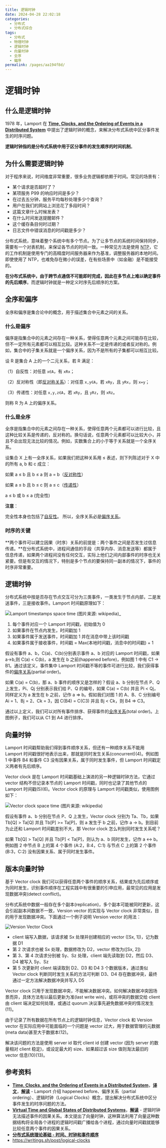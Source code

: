 ```yaml
---
title: 逻辑时钟
date: 2024-04-28 22:02:18
categories:
  - 分布式
  - 分布式综合
tags:
  - 分布式
  - 物理时钟
  - 逻辑时钟
  - 向量时钟
  - 全序
  - 偏序
permalink: /pages/aa194f8d/
---
```


# 逻辑时钟

## 什么是逻辑时钟

1978 年，Lamport 在 [**Time, Clocks, and the Ordering of Events in a Distributed System**](https://lamport.azurewebsites.net/pubs/time-clocks.pdf) 中提出了逻辑时钟的概念，来解决分布式系统中区分事件发生的时序问题。

**逻辑时钟指的是分布式系统中用于区分事件的发生顺序的时间机制**。

## 为什么需要逻辑时钟

对于程序来说，时间维度非常重要，很多业务逻辑都依赖于时间。常见的场景有：

- 某个请求是否超时了？
- 某项服务 P99 的响应时间是多少？
- 在过去五分钟，服务平均每秒处理多少个查询？
- 用户在我们的网站上浏览花了多段时间？
- 这篇文章什么时候发表？
- 在什么时间发送提醒邮件？
- 这个缓存条目何时过期？
- 日志文件中错误消息的时间戳是多少？

分布式系统，意味着整个系统中有多个节点。为了让多节点的系统时间保持同步，需要有一个对表机制，来保证各节点的时间一致。一种常见方法是使用 [NTP](https://en.wikipedia.org/wiki/Network_Time_Protocol)，它的工作机制是使用专门的高精度时间服务器来作为基准，调整服务器的本地时间。即使使用了 NTP，也难免存在微小的误差，在有些场景中（如金融）是不能接受的。

**在分布式系统中，由于跨节点通信不可能即时完成，因此在多节点上难以确定事件的先后顺序**。而逻辑时钟就是一种定义时序先后顺序的方案。

## 全序和偏序

全序和偏序是集合论中的概念，用于描述集合中元素之间的关系。

### 什么是偏序

偏序是指集合中的元素之间存在一种关系，使得任意两个元素之间可能存在比较，但不一定所有元素都可以相互比较。这种关系不一定是传递的或者反对称的。例如，集合中的子集关系就是一个偏序关系，因为不是所有的子集都可以相互比较。

设 R 是集合 A 上的一个二元关系，若 R 满足：

（1）自反性：对任意 `x∈A`，有 `xRx`；

（2）反对称性（即[反对称关系](https://www.zhihu.com/search?q=反对称关系&search_source=Entity&hybrid_search_source=Entity&hybrid_search_extra={"sourceType"%3A"answer"%2C"sourceId"%3A555298363})）：对任意 `x,y∈A`，若 `xRy`，且 `yRx`，则 `x=y`；

（3）传递性：对任意 `x,y,z∈A`，若 `xRy`，且 `yRz`，则 `xRz`。

则称 R 为 A 上的偏序关系。

### 什么是全序

全序是指集合中的元素之间存在一种关系，使得任意两个元素都可以进行比较，且这种比较关系是传递的，反对称的。换句话说，任意两个元素都可以比较大小，并且不会出现无法比较的情况。例如，实数集合上的小于等于关系就是一个全序关系。

设集合 X 上有一全序关系，如果我们把这种关系用 ≤ 表述，则下列陈述对于 X 中的所有 a, b 和 c 成立：

如果 a ≤ b 且 b ≤ a 则 a = b（[反对称性](https://www.zhihu.com/search?q=反对称性&search_source=Entity&hybrid_search_source=Entity&hybrid_search_extra={"sourceType"%3A"answer"%2C"sourceId"%3A555298363})）

如果 a ≤ b 且 b ≤ c 则 a ≤ c（[传递性](https://www.zhihu.com/search?q=传递性&search_source=Entity&hybrid_search_source=Entity&hybrid_search_extra={"sourceType"%3A"answer"%2C"sourceId"%3A555298363})）

a ≤ b 或 b ≤ a (完全性)

**注意**：

完全性本身也包括了[自反性](https://www.zhihu.com/search?q=自反性&search_source=Entity&hybrid_search_source=Entity&hybrid_search_extra={"sourceType"%3A"answer"%2C"sourceId"%3A555298363})。 所以，全序关系必是[偏序关系](https://www.zhihu.com/search?q=偏序关系&search_source=Entity&hybrid_search_source=Entity&hybrid_search_extra={"sourceType"%3A"answer"%2C"sourceId"%3A555298363})。

### 时序的关键

**两个事件可以建立因果（时序）关系的前提是：两个事件之间是否发生过信息传递。**在分布式系统中，进程间通信的手段（共享内存、消息发送等）都属于信息传递，如果两个进程间没有任何交互，实际上他们之间内部事件的时序也无关紧要。但是有交互的情况下，特别是多个节点的要保持同一副本的情况下，事件的时序非常重要。

## 逻辑时钟

分布式系统中按是否存在节点交互可分为三类事件，一类发生于节点内部，二是发送事件，三是接收事件。Lamport 时间戳原理如下：

![Lamport timestamps space time (图片来源: wikipedia)_](https://raw.githubusercontent.com/dunwu/images/master/snap/202405170810350.webp)

1. 每个事件对应一个 Lamport 时间戳，初始值为 0
2. 如果事件在节点内发生，时间戳加 1
3. 如果事件属于发送事件，时间戳加 1 并在消息中带上该时间戳
4. 如果事件属于接收事件，时间戳 = Max(本地时间戳，消息中的时间戳) + 1

假设有事件 a、b，C(a)、C(b)分别表示事件 a、b 对应的 Lamport 时间戳，如果 a->b,则 C(a) < C(b)，a 发生在 b 之前(happened before)，例如图 1 中有 C1 -> B1。通过该定义，事件集中 Lamport 时间戳不等的事件可进行比较，我们获得事件的[偏序关系](https://en.wikipedia.org/wiki/Partially_ordered_set#Formal_definition)(partial order)。

如果 C(a) = C(b)，那 a、b 事件的顺序又是怎样的？假设 a、b 分别在节点 P、Q 上发生，Pi、Qj 分别表示我们给 P、Q 的编号，如果 C(a) = C(b) 并且 Pi < Qj，同样定义为 a 发生在 b 之前，记作 a => b。假如我们对图 1 的 A、B、C 分别编号 Ai = 1、Bj = 2、Ck = 3，因 C(B4) = C(C3) 并且 Bj < Ck，则 B4 => C3。

通过以上定义，我们可以对所有事件排序、获得事件的[全序关系](https://en.wikipedia.org/wiki/Total_order)(total order)。上图例子，我们可以从 C1 到 A4 进行排序。

## 向量时钟

Lamport 时间戳帮助我们得到事件顺序关系，但还有一种顺序关系不能用 Lamport 时间戳很好地表示出来，那就是同时发生关系(concurrent)(4)。例如图 1 中事件 B4 和事件 C3 没有因果关系，属于同时发生事件，但 Lamport 时间戳定义两者有先后顺序。

Vector clock 是在 Lamport 时间戳基础上演进的另一种逻辑时钟方法，它通过 vector 结构不但记录本节点的 Lamport 时间戳，同时也记录了其他节点的 Lamport 时间戳(5)(6)。Vector clock 的原理与 Lamport 时间戳类似，使用图例如下：

![Vector clock space time (图片来源: wikipedia)](https://raw.githubusercontent.com/dunwu/images/master/snap/202405170811135.webp)

假设有事件 a、b 分别在节点 P、Q 上发生，Vector clock 分别为 Ta、Tb，如果 Tb[Q] > Ta[Q] 并且 Tb[P] >= Ta[P]，则 a 发生于 b 之前，记作 a -> b。到目前为止还和 Lamport 时间戳差别不大，那 Vector clock 怎么判别同时发生关系呢？

如果 Tb[Q] > Ta[Q] 并且 Tb[P] < Ta[P]，则认为 a、b 同时发生，记作 a <-> b。例如图 2 中节点 B 上的第 4 个事件 (A:2，B:4，C:1) 与节点 C 上的第 2 个事件 (B:3，C:2) 没有因果关系、属于同时发生事件。

## 版本向量时钟

基于 Vector clock 我们可以获得任意两个事件的顺序关系，结果或为先后顺序或为同时发生，识别事件顺序在工程实践中有很重要的引申应用，最常见的应用是发现数据冲突(detect conflict)。

分布式系统中数据一般存在多个副本(replication)，多个副本可能被同时更新，这会引起副本间数据不一致，Version vector 的实现与 Vector clock 非常类似，目的用于发现数据冲突。下面通过一个例子说明 Version vector 的用法：

![Version Vector Clock](https://raw.githubusercontent.com/dunwu/images/master/snap/202405170812797.png)

- client 端写入数据，该请求被 Sx 处理并创建相应的 vector ([Sx, 1])，记为数据 D1
- 第 2 次请求也被 Sx 处理，数据修改为 D2，vector 修改为([Sx, 2])
- 第 3、第 4 次请求分别被 Sy、Sz 处理，client 端先读取到 D2，然后 D3、D4 被写入 Sy、Sz
- 第 5 次更新时 client 端读取到 D2、D3 和 D4 3 个数据版本，通过类似 Vector clock 判断同时发生关系的方法可判断 D3、D4 存在数据冲突，最终通过一定方法解决数据冲突并写入 D5

Vector clock 只用于发现数据冲突，不能解决数据冲突。如何解决数据冲突因场景而异，具体方法有以最后更新为准(last write win)，或将冲突的数据交给 client 由 client 端决定如何处理，或通过 quorum 决议事先避免数据冲突的情况发生(11)。

由于记录了所有数据在所有节点上的逻辑时钟信息，Vector clock 和 Version vector 在实际应用中可能面临的一个问题是 vector 过大，用于数据管理的元数据(meta data)甚至大于数据本(12)。

解决该问题的方法是使用 server id 取代 client id 创建 vector (因为 server 的数量相对 client 稳定)，或设定最大的 size、如果超过该 size 值则淘汰最旧的 vector 信息(10)(13)。

## 参考资料

- [**Time, Clocks, and the Ordering of Events in a Distributed System**](https://lamport.azurewebsites.net/pubs/time-clocks.pdf)，[**译文**](https://cloud.tencent.com/developer/article/1163428)，[**解读**](https://zhuanlan.zhihu.com/p/56146800) - Lamport 介绍 happened before、偏序关系（partial ordering）、逻辑时钟（Logical Clocks）概念，提出解决分布式系统中区分事件发生的时序问题的方法。
- [**Virtual Time and Global States of Distributed Systems**](http://courses.csail.mit.edu/6.852/01/papers/VirtTime_GlobState.pdf)，[**解读**](https://zhuanlan.zhihu.com/p/56886156) - 逻辑时钟无法描述事件的因果关系。本文提出了向量时钟，这种算法利用了向量这种数据结构将全局各个进程的逻辑时间戳广播给各个进程，通过向量时间戳就能够比较任意两个事件的因果关系。
- [**分布式系统理论基础 - 时间、时钟和事件顺序**](https://zhuanlan.zhihu.com/p/23278509)
- https://writings.sh/post/logical-clocks
